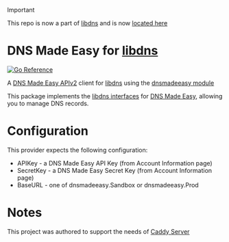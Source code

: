 > [!IMPORTANT]
> This repo is now a part of [libdns](https://github.com/libdns/libdns) and is now [located here](https://github.com/libdns/dnsmadeeasy)
>

DNS Made Easy for [libdns](https://github.com/libdns/libdns)
=======================
[![Go Reference](https://pkg.go.dev/badge/test.svg)](https://pkg.go.dev/github.com/john-k/libdns-dnsmadeeasy
)

A [DNS Made Easy APIv2](https://api-docs.dnsmadeeasy.com) client for [libdns](https://github.com/libdns/libdns) using the [dnsmadeeasy module](https://github.com/john-k/dnsmadeeasy)

This package implements the [libdns interfaces](https://github.com/libdns/libdns) for [DNS Made Easy](https://dnsmadeeasy.com), allowing you to manage DNS records.

# Configuration
This provider expects the following configuration:
 * APIKey - a DNS Made Easy API Key (from Account Information page)
 * SecretKey - a DNS Made Easy Secret Key (from Account Information page)
 * BaseURL - one of dnsmadeeasy.Sandbox or dnsmadeeasy.Prod

# Notes
This project was authored to support the needs of [Caddy Server](https://caddyserver.com/)
